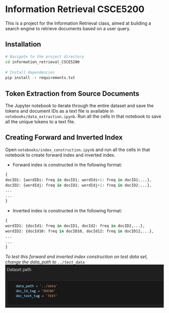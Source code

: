 # Information Retrieval CSCE5200
This is a project for the Information Retrieval class, aimed at building a search engine to retrieve documents based on a user query.

## Installation
```bash
# Navigate to the project directory
cd information_retrieval_CSCE5200

# Install dependencies
pip install -r requirements.txt
```

## Token Extraction from Source Documents
The Jupyter notebook to iterate through the entire dataset and save the tokens and document IDs as a text file is available in `notebooks/data_extraction.ipynb`. Run all the cells in that notebook to save all the unique tokens to a text file.


## Creating Forward and Inverted Index
Open `notebooks/index_construction.ipynb` and run all the cells in that notebook to create forward index and inverted index.
* Forward index is constructed in the following format:
```python
{
docID1: {wordIDi: freq in docID1; wordIdi+1: freq in docID1;...},
docID2: {wordIdj: freq in docID2; wordIdj+1: freq in docID2;...},
...
...
}
```


* Inverted index is constructed in the following format:
```python
{
wordID1: {docId1: freq in docID1, docId2: freq in docID2,...},
wordID2: {docId10: freq in docID10, docId12: freq in docID12,...},
...
...
}
```

*To test this forward and inverted index construction on test data set, change the data_path to `../test_data`*
![alt text](images/dataset_path.png)
